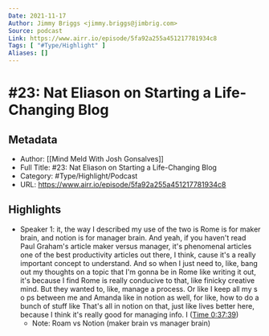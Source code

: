 ```yaml
---
Date: 2021-11-17
Author: Jimmy Briggs <jimmy.briggs@jimbrig.com>
Source: podcast
Link: https://www.airr.io/episode/5fa92a255a451217781934c8
Tags: [ "#Type/Highlight" ]
Aliases: []
---
```

# #23: Nat Eliason on Starting a Life-Changing Blog

## Metadata
- Author: [[Mind Meld With Josh Gonsalves]]
- Full Title: #23: Nat Eliason on Starting a Life-Changing Blog
- Category: #Type/Highlight/Podcast
- URL: https://www.airr.io/episode/5fa92a255a451217781934c8

## Highlights
- Speaker 1: it, the way I described my use of the two is Rome is for maker brain, and notion is for manager brain. And yeah, if you haven't read Paul Graham's article maker versus manager, it's phenomenal articles one of the best productivity articles out there, I think, cause it's a really important concept to understand. And so when I just need to, like, bang out my thoughts on a topic that I'm gonna be in Rome like writing it out, it's because I find Rome is really conducive to that, like finicky creative mind. But they wanted to, like, manage a process. Or like I keep all my s o ps between me and Amanda like in notion as well, for like, how to do a bunch of stuff like That's all in notion on that, just like lives better here, because I think it's really good for managing info. I ([Time 0:37:39](https://www.airr.io/quote/6010ad225aa99b00cb7aa968))
    - Note: Roam vs Notion (maker brain vs manager brain)
